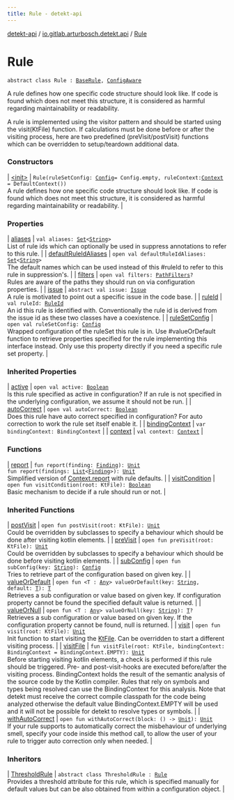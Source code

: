 ```yaml
---
title: Rule - detekt-api
---
```


[detekt-api](../../index.html) / [io.gitlab.arturbosch.detekt.api](../index.html) / [Rule](./index.html)

# Rule

`abstract class Rule : `[`BaseRule`](../-base-rule/index.html)`, `[`ConfigAware`](../-config-aware/index.html)

A rule defines how one specific code structure should look like. If code is found
which does not meet this structure, it is considered as harmful regarding maintainability
or readability.

A rule is implemented using the visitor pattern and should be started using the visit(KtFile)
function. If calculations must be done before or after the visiting process, here are
two predefined (preVisit/postVisit) functions which can be overridden to setup/teardown additional data.

### Constructors

| [&lt;init&gt;](-init-.html) | `Rule(ruleSetConfig: `[`Config`](../-config/index.html)` = Config.empty, ruleContext: `[`Context`](../-context/index.html)` = DefaultContext())`<br>A rule defines how one specific code structure should look like. If code is found which does not meet this structure, it is considered as harmful regarding maintainability or readability. |

### Properties

| [aliases](aliases.html) | `val aliases: `[`Set`](https://kotlinlang.org/api/latest/jvm/stdlib/kotlin.collections/-set/index.html)`<`[`String`](https://kotlinlang.org/api/latest/jvm/stdlib/kotlin/-string/index.html)`>`<br>List of rule ids which can optionally be used in suppress annotations to refer to this rule. |
| [defaultRuleIdAliases](default-rule-id-aliases.html) | `open val defaultRuleIdAliases: `[`Set`](https://kotlinlang.org/api/latest/jvm/stdlib/kotlin.collections/-set/index.html)`<`[`String`](https://kotlinlang.org/api/latest/jvm/stdlib/kotlin/-string/index.html)`>`<br>The default names which can be used instead of this #ruleId to refer to this rule in suppression's. |
| [filters](filters.html) | `open val filters: `[`PathFilters`](../../io.gitlab.arturbosch.detekt.api.internal/-path-filters/index.html)`?`<br>Rules are aware of the paths they should run on via configuration properties. |
| [issue](issue.html) | `abstract val issue: `[`Issue`](../-issue/index.html)<br>A rule is motivated to point out a specific issue in the code base. |
| [ruleId](rule-id.html) | `val ruleId: `[`RuleId`](../-rule-id.html)<br>An id this rule is identified with. Conventionally the rule id is derived from the issue id as these two classes have a coexistence. |
| [ruleSetConfig](rule-set-config.html) | `open val ruleSetConfig: `[`Config`](../-config/index.html)<br>Wrapped configuration of the ruleSet this rule is in. Use #valueOrDefault function to retrieve properties specified for the rule implementing this interface instead. Only use this property directly if you need a specific rule set property. |

### Inherited Properties

| [active](../-config-aware/active.html) | `open val active: `[`Boolean`](https://kotlinlang.org/api/latest/jvm/stdlib/kotlin/-boolean/index.html)<br>Is this rule specified as active in configuration? If an rule is not specified in the underlying configuration, we assume it should not be run. |
| [autoCorrect](../-config-aware/auto-correct.html) | `open val autoCorrect: `[`Boolean`](https://kotlinlang.org/api/latest/jvm/stdlib/kotlin/-boolean/index.html)<br>Does this rule have auto correct specified in configuration? For auto correction to work the rule set itself enable it. |
| [bindingContext](../-base-rule/binding-context.html) | `var bindingContext: BindingContext` |
| [context](../-base-rule/context.html) | `val context: `[`Context`](../-context/index.html) |

### Functions

| [report](report.html) | `fun report(finding: `[`Finding`](../-finding/index.html)`): `[`Unit`](https://kotlinlang.org/api/latest/jvm/stdlib/kotlin/-unit/index.html)<br>`fun report(findings: `[`List`](https://kotlinlang.org/api/latest/jvm/stdlib/kotlin.collections/-list/index.html)`<`[`Finding`](../-finding/index.html)`>): `[`Unit`](https://kotlinlang.org/api/latest/jvm/stdlib/kotlin/-unit/index.html)<br>Simplified version of [Context.report](../-context/report.html) with rule defaults. |
| [visitCondition](visit-condition.html) | `open fun visitCondition(root: KtFile): `[`Boolean`](https://kotlinlang.org/api/latest/jvm/stdlib/kotlin/-boolean/index.html)<br>Basic mechanism to decide if a rule should run or not. |

### Inherited Functions

| [postVisit](../-base-rule/post-visit.html) | `open fun postVisit(root: KtFile): `[`Unit`](https://kotlinlang.org/api/latest/jvm/stdlib/kotlin/-unit/index.html)<br>Could be overridden by subclasses to specify a behaviour which should be done after visiting kotlin elements. |
| [preVisit](../-base-rule/pre-visit.html) | `open fun preVisit(root: KtFile): `[`Unit`](https://kotlinlang.org/api/latest/jvm/stdlib/kotlin/-unit/index.html)<br>Could be overridden by subclasses to specify a behaviour which should be done before visiting kotlin elements. |
| [subConfig](../-config-aware/sub-config.html) | `open fun subConfig(key: `[`String`](https://kotlinlang.org/api/latest/jvm/stdlib/kotlin/-string/index.html)`): `[`Config`](../-config/index.html)<br>Tries to retrieve part of the configuration based on given key. |
| [valueOrDefault](../-config-aware/value-or-default.html) | `open fun <T : `[`Any`](https://kotlinlang.org/api/latest/jvm/stdlib/kotlin/-any/index.html)`> valueOrDefault(key: `[`String`](https://kotlinlang.org/api/latest/jvm/stdlib/kotlin/-string/index.html)`, default: `[`T`](../-config-aware/value-or-default.html#T)`): `[`T`](../-config-aware/value-or-default.html#T)<br>Retrieves a sub configuration or value based on given key. If configuration property cannot be found the specified default value is returned. |
| [valueOrNull](../-config-aware/value-or-null.html) | `open fun <T : `[`Any`](https://kotlinlang.org/api/latest/jvm/stdlib/kotlin/-any/index.html)`> valueOrNull(key: `[`String`](https://kotlinlang.org/api/latest/jvm/stdlib/kotlin/-string/index.html)`): `[`T`](../-config-aware/value-or-null.html#T)`?`<br>Retrieves a sub configuration or value based on given key. If the configuration property cannot be found, null is returned. |
| [visit](../-base-rule/visit.html) | `open fun visit(root: KtFile): `[`Unit`](https://kotlinlang.org/api/latest/jvm/stdlib/kotlin/-unit/index.html)<br>Init function to start visiting the [KtFile](#). Can be overridden to start a different visiting process. |
| [visitFile](../-base-rule/visit-file.html) | `fun visitFile(root: KtFile, bindingContext: BindingContext = BindingContext.EMPTY): `[`Unit`](https://kotlinlang.org/api/latest/jvm/stdlib/kotlin/-unit/index.html)<br>Before starting visiting kotlin elements, a check is performed if this rule should be triggered. Pre- and post-visit-hooks are executed before/after the visiting process. BindingContext holds the result of the semantic analysis of the source code by the Kotlin compiler. Rules that rely on symbols and types being resolved can use the BindingContext for this analysis. Note that detekt must receive the correct compile classpath for the code being analyzed otherwise the default value BindingContext.EMPTY will be used and it will not be possible for detekt to resolve types or symbols. |
| [withAutoCorrect](../-config-aware/with-auto-correct.html) | `open fun withAutoCorrect(block: () -> `[`Unit`](https://kotlinlang.org/api/latest/jvm/stdlib/kotlin/-unit/index.html)`): `[`Unit`](https://kotlinlang.org/api/latest/jvm/stdlib/kotlin/-unit/index.html)<br>If your rule supports to automatically correct the misbehaviour of underlying smell, specify your code inside this method call, to allow the user of your rule to trigger auto correction only when needed. |

### Inheritors

| [ThresholdRule](../-threshold-rule/index.html) | `abstract class ThresholdRule : `[`Rule`](./index.html)<br>Provides a threshold attribute for this rule, which is specified manually for default values but can be also obtained from within a configuration object. |

